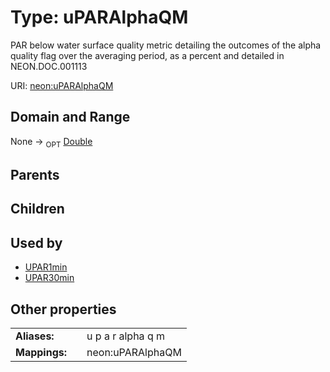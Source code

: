 
# Type: uPARAlphaQM


PAR below water surface quality metric detailing the outcomes of the alpha quality flag over the averaging period, as a percent and detailed in NEON.DOC.001113

URI: [neon:uPARAlphaQM](https://data.neonscience.org/uPARAlphaQM)


## Domain and Range

None ->  <sub>OPT</sub> [Double](types/Double.md)

## Parents


## Children


## Used by

 * [UPAR1min](UPAR1min.md)
 * [UPAR30min](UPAR30min.md)

## Other properties

|  |  |  |
| --- | --- | --- |
| **Aliases:** | | u p a r alpha q m |
| **Mappings:** | | neon:uPARAlphaQM |

